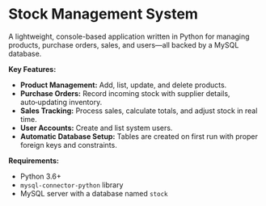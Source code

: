 # Stock Management System

A lightweight, console-based application written in Python for managing products, purchase orders, sales, and users—all backed by a MySQL database.

**Key Features:**
- **Product Management:** Add, list, update, and delete products.
- **Purchase Orders:** Record incoming stock with supplier details, auto‑updating inventory.
- **Sales Tracking:** Process sales, calculate totals, and adjust stock in real time.
- **User Accounts:** Create and list system users.
- **Automatic Database Setup:** Tables are created on first run with proper foreign keys and constraints.

**Requirements:**
- Python 3.6+
- `mysql-connector-python` library
- MySQL server with a database named `stock`


